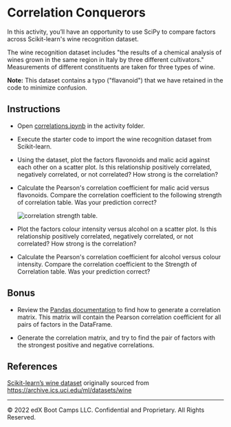 # Correlation Conquerors

In this activity, you’ll have an opportunity to use SciPy to compare factors across Scikit-learn's wine recognition dataset.

The wine recognition dataset includes "the results of a chemical analysis of wines grown in the same region in Italy by three different cultivators." Measurements of different constituents are taken for three types of wine.

**Note:** This dataset contains a typo ("flavanoid") that we have retained in the code to minimize confusion.

## Instructions

* Open [correlations.ipynb](Unsolved/correlations.ipynb) in the activity folder.

* Execute the starter code to import the wine recognition dataset from Scikit-learn.

* Using the dataset, plot the factors flavonoids and malic acid against each other on a scatter plot. Is this relationship positively correlated, negatively correlated, or not correlated? How strong is the correlation?

* Calculate the Pearson's correlation coefficient for  malic acid versus flavonoids. Compare the correlation coefficient to the following strength of correlation table. Was your prediction correct?

    ![correlation strength table.](https://static.bc-edx.com/data/dla-1-1/m5/lessons/3/5-3-correlation_table.png)

* Plot the factors colour intensity versus alcohol on a scatter plot. Is this relationship positively correlated, negatively correlated, or not correlated? How strong is the correlation?

* Calculate the Pearson's correlation coefficient for alcohol versus colour intensity. Compare the correlation coefficient to the Strength of Correlation table. Was your prediction correct?

## Bonus

* Review the [Pandas documentation](https://pandas.pydata.org/pandas-docs/stable/) to find how to generate a correlation matrix. This matrix will contain the Pearson correlation coefficient for all pairs of factors in the DataFrame.

* Generate the correlation matrix, and try to find the pair of factors with the strongest positive and negative correlations.

## References

[Scikit-learn’s wine dataset](https://scikit-learn.org/stable/modules/generated/sklearn.datasets.load_wine.html#sklearn.datasets.load_wine) originally sourced from https://archive.ics.uci.edu/ml/datasets/wine

- - -

© 2022 edX Boot Camps LLC. Confidential and Proprietary. All Rights Reserved.
